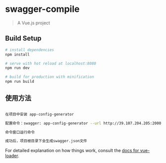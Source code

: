 # swagger-compile

> A Vue.js project

## Build Setup

``` bash
# install dependencies
npm install

# serve with hot reload at localhost:8080
npm run dev

# build for production with minification
npm run build
```

## 使用方法

``` bash

在项目中安装 app-config-generator

配置命令：swagger: app-config-generator --url http://39.107.204.205:20000/merchant-api/v2/api-docs --target /admin/findAdminInfoByAdminId

命令窗口运行命令

成功后，项目根目录下会生成swagger.json文件

```

For detailed explanation on how things work, consult the [docs for vue-loader](http://vuejs.github.io/vue-loader).
